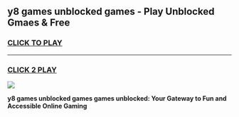 
## y8 games unblocked games - Play Unblocked Gmaes & Free
<h3>
<a href="https://premium.freeplayer.one?title=y8_games_unblocked_games&ref=20F">CLICK TO PLAY</a></h3>
<hr>

<h3>
<a href="https://premium.freeplayer.one?title=y8_games_unblocked_games&ref=20F">CLICK 2 PLAY</a>
  
</h3>

<a href="https://premium.freeplayer.one?title=y8_games_unblocked_games&ref=20F/"><img src="https://clearcache.store/games.png"></a>


**y8 games unblocked games games unblocked: Your Gateway to Fun and Accessible Online Gaming**
